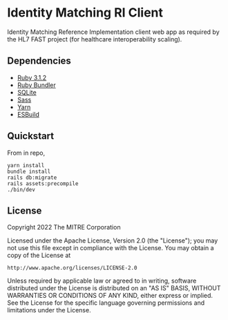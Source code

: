 # Identity Matching RI Client
Identity Matching Reference Implementation client web app as required by the HL7 FAST project (for healthcare interoperability scaling).

## Dependencies
 - [Ruby 3.1.2](https://www.ruby-lang.org/en/)
 - [Ruby Bundler](https://bundler.io)
 - [SQLite](https://www.sqlite.org/index.html)
 - [Sass](https://sass-lang.com/)
 - [Yarn](https://yarnpkg.com/)
 - [ESBuild](https://esbuild.github.io/)

## Quickstart
From in repo,
```
yarn install
bundle install
rails db:migrate
rails assets:precompile
./bin/dev
```

## License

Copyright 2022 The MITRE Corporation

Licensed under the Apache License, Version 2.0 (the "License"); you may not use this file except in compliance with the License. You may obtain a copy of the License at
```
http://www.apache.org/licenses/LICENSE-2.0
```
Unless required by applicable law or agreed to in writing, software distributed under the License is distributed on an "AS IS" BASIS, WITHOUT WARRANTIES OR CONDITIONS OF ANY KIND, either express or implied. See the License for the specific language governing permissions and limitations under the License.
